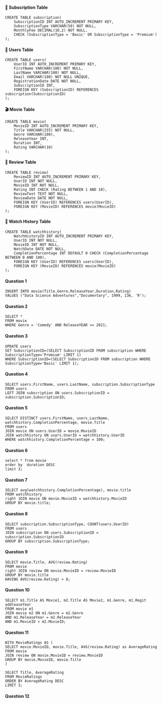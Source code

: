 ####  🎫 Subscription Table

    CREATE TABLE subscription(
        SubscriptionID INT AUTO_INCREMENT PRIMARY KEY,
        SubscriptionType VARCHAR(50) NOT NULL,
        MonthlyFee DECIMAL(10,2) NOT NULL,
        CHECK (SubscriptionType = 'Basic' OR SubscriptionType = 'Premium')
    );

####  👤 Users Table

    CREATE TABLE users(
        UserID INT AUTO_INCREMENT PRIMARY KEY,
        FirstName VARCHAR(100) NOT NULL,
        LastName VARCHAR(100) NOT NULL,
        Email VARCHAR(100) NOT NULL UNIQUE,
        RegistrationDate DATE NOT NULL,
        SubscriptionID INT,
        FOREIGN KEY (SubscriptionID) REFERENCES subscription(SubscriptionID)
    );

####  🎬 Movie Table
    CREATE TABLE movie(
        MovieID INT AUTO_INCREMENT PRIMARY KEY,
        Title VARCHAR(255) NOT NULL,
        Genre VARCHAR(100),
        ReleaseYear INT,
        Duration INT,
        Rating VARCHAR(10)
    );

####  🌟 Review Table
    CREATE TABLE review(
        ReviewID INT AUTO_INCREMENT PRIMARY KEY,
        UserID INT NOT NULL,
        MovieID INT NOT NULL,
        Rating INT CHECK (Rating BETWEEN 1 AND 10),
        ReviewText TEXT NOT NULL,
        ReviewDate DATE NOT NULL,
        FOREIGN KEY (UserID) REFERENCES users(UserID),
        FOREIGN KEY (MovieID) REFERENCES movie(MovieID)
    );

####  📜 Watch History Table
    CREATE TABLE watchhistory(
        WatchHistoryID INT AUTO_INCREMENT PRIMARY KEY,
        UserID INT NOT NULL,
        MovieID INT NOT NULL,
        WatchDate DATE NOT NULL,
        CompletionPercentage INT DEFAULT 0 CHECK (CompletionPercentage BETWEEN 0 AND 100),
        FOREIGN KEY (UserID) REFERENCES users(UserID),
        FOREIGN KEY (MovieID) REFERENCES movie(MovieID)
    );


#### Question 1

    INSERT INTO movie(Title,Genre,ReleaseYear,Duration,Rating)
    VALUES ("Data Science Adventures","Documentary", 1999, 136, 'R');


#### Question 2

    SELECT * 
    FROM movie
    WHERE Genre = 'Comedy' AND ReleaseYEAR >= 2021;


#### Question 3


    UPDATE users 
    SET SubscriptionID=(SELECT SubscriptionID FROM subscription WHERE SubscriptionType='Premium' LIMIT 1)
    WHERE SubscriptionID=(SELECT SubscriptionID FROM subscription WHERE SubscriptionType='Basic' LIMIT 1);


#### Question 4

    SELECT users.FirstName, users.LastName, subscription.SubscriptionType
    FROM users
    LEFT JOIN subscription ON users.SubscriptionID = subscription.SubscriptionID;


#### Question 5

    SELECT DISTINCT users.FirstName, users.LastName, watchhistory.CompletionPercentage, movie.Title
    FROM users
	JOIN movie ON users.UserID = movie.MovieID
	JOIN watchhistory ON users.UserID = watchhistory.UserID
    WHERE watchhistory.CompletionPercentage = 100;

#### Question 6

    select * from movie
    order by  duration DESC
    limit 3;

#### Question 7

    SELECT avg(watchhistory.CompletionPercentage), movie.title
    FROM watchhistory
	right JOIN movie ON movie.MovieID = watchhistory.MovieID
    GROUP BY movie.title;

#### Question 8

    SELECT subscription.SubscriptionType, COUNT(users.UserID) 
    FROM users
    JOIN subscription ON users.SubscriptionID = subscription.SubscriptionID
    GROUP BY subscription.SubscriptionType;

#### Question 9

    SELECT movie.Title, AVG(review.Rating)
    FROM movie
    right JOIN review ON movie.MovieID = review.MovieID
    GROUP BY movie.title
    HAVING AVG(review.Rating) > 8;

#### Question 10

    SELECT m1.Title AS Movie1, m2.Title AS Movie2, m1.Genre, m1.Regit addleaseYear
    FROM movie m1
    JOIN movie m2 ON m1.Genre = m2.Genre 
    AND m1.ReleaseYear = m2.ReleaseYear
    AND m1.MovieID < m2.MovieID;

#### Question 11

    WITH MovieRatings AS (
    SELECT movie.MovieID, movie.Title, AVG(review.Rating) as AverageRating
    FROM movie
    JOIN review ON movie.MovieID = review.MovieID
    GROUP BY movie.MovieID, movie.Title
    )

    SELECT Title, AverageRating
    FROM MovieRatings
    ORDER BY AverageRating DESC
    LIMIT 3;

#### Question 12
